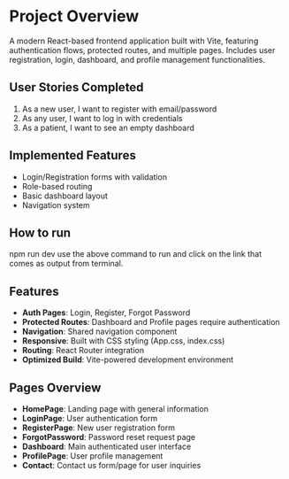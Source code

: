 # Project Overview
A modern React-based frontend application built with Vite, featuring authentication flows, protected routes, and multiple pages. Includes user registration, login, dashboard, and profile management functionalities.

## User Stories Completed
1. As a new user, I want to register with email/password
2. As any user, I want to log in with credentials
3. As a patient, I want to see an empty dashboard

## Implemented Features
- Login/Registration forms with validation
- Role-based routing
- Basic dashboard layout
- Navigation system

## How to run 
npm run dev 
 use the above command to run and click on the link that comes as output from terminal.

## Features
- **Auth Pages**: Login, Register, Forgot Password
- **Protected Routes**: Dashboard and Profile pages require authentication
- **Navigation**: Shared navigation component
- **Responsive**: Built with CSS styling (App.css, index.css)
- **Routing**: React Router integration
- **Optimized Build**: Vite-powered development environment

## Pages Overview
- **HomePage**: Landing page with general information
- **LoginPage**: User authentication form
- **RegisterPage**: New user registration form
- **ForgotPassword**: Password reset request page
- **Dashboard**: Main authenticated user interface
- **ProfilePage**: User profile management
- **Contact**: Contact us form/page for user inquiries
